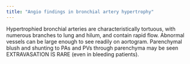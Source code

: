 ```yaml
---
title: "Angio findings in bronchial artery hypertrophy"
---
```

Hypertrophied bronchial arteries are characteristically tortuous, with numerous branches to lung and hilum, and contain rapid flow.
Abnormal vessels can be large enough to see readily on aortogram.
Parenchymal blush and shunting to PAs and PVs through parenchyma may be seen
EXTRAVASATION IS RARE (even in bleeding patients).

